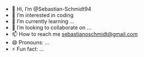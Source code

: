 - 👋 Hi, I’m @Sebastian-Schmidt94
- 👀 I’m interested in coding
- 🌱 I’m currently learning ...
- 💞️ I’m looking to collaborate on ...
- 📫 How to reach me  sebastianoschmidt@gmail.com
- 😄 Pronouns: ...
- ⚡ Fun fact: ...

<!---
Sebastian-Schmidt94/Sebastian-Schmidt94 is a ✨ special ✨ repository because its `README.md` (this file) appears on your GitHub profile.
You can click the Preview link to take a look at your changes.
--->

